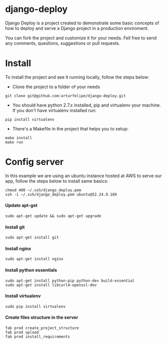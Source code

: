 # django-deploy

Django Deploy is a project created to demonstrate some basic concepts of how to
deploy and serve a Django project in a production enviroment.

You can fork the project and customize it for your needs. Fell free to send any
comments, questions, suggestions or pull requests.

# Install

To install the project and see it running locally, follow the steps below:

* Clone the project to a folder of your needs

```
git clone git@github.com:arturfelipe/django-deploy.git
```

* You should have python 2.7.x installed, pip and virtualenv your machine. If
you don't have virtualenv installed run:

```
pip install virtualenv
```

* There's a Makefile in the project that helps you to setup:

```
make install
make run
```

# Config server

In this example we are using an ubuntu instance hosted at AWS to serve our app,
follow the steps below to install same basics:

```
chmod 400 ~/.ssh/django_deploy.pem
ssh -i ~/.ssh/django_deploy.pem ubuntu@52.24.9.189
```

#### Update apt-get
```
sudo apt-get update && sudo apt-get upgrade
```

#### Install git
```
sudo apt-get install git
```

#### Install nginx
```
sudo apt-get install nginx
```

#### Install python essentials
```
sudo apt-get install python-pip python-dev build-essential
sudo apt-get install libcurl4-openssl-dev
```

#### Install virtualenv
```
sudo pip install virtualenv
```

#### Create files structure in the server
```
fab prod create_project_structure
fab prod upload
fab prod install_requirements
```
